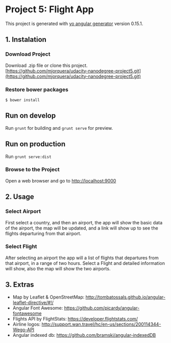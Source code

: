 # Project 5: Flight App

This project is generated with [yo angular generator](https://github.com/yeoman/generator-angular)
version 0.15.1.

## 1. Instalation

### Download Project

Download .zip file or clone this project.
[https://github.com/mjorquera/udacity-nanodegree-project5.git](https://github.com/mjorquera/udacity-nanodegree-project5.git)

### Restore bower packages
```
$ bower install
```

## Run on develop

Run `grunt` for building and `grunt serve` for preview.

## Run on production

Run `grunt serve:dist`

### Browse to the Project
Open a web browser and go to [http://localhost:9000](http://localhost:9000)

## 2. Usage

### Select Airport
First select a country, and then an airport, the app will show the basic data of the airport,
the map will be updated, and a link will show up to see the flights departuring from that airport.

### Select Flight
After selecting an airport the app will a list of flights that departures from that airport, in a range of two hours.
Select a Flight and detailed information will show, also the map will show the two airports.

## 3. Extras

* Map by Leaflet & OpenStreetMap: http://tombatossals.github.io/angular-leaflet-directive/#!/
* Angular Font Awesome: https://github.com/picardy/angular-fontawesome
* Flights API by FlightStats: https://developer.flightstats.com/
* Airline logos: http://support.wan.travel/hc/en-us/sections/200114344-Wego-API
* Angular indexed db: https://github.com/bramski/angular-indexedDB
